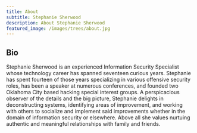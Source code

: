 ```yaml
---
title: About
subtitle: Stephanie Sherwood
description: About Stephanie Sherwood
featured_image: /images/trees/about.jpg
---
```


## Bio

Stephanie Sherwood is an experienced Information Security Specialist whose technology career has spanned seventeen curious years. Stephanie has spent fourteen of those years specializing in various offensive security roles, has been a speaker at numerous conferences, and founded two Oklahoma City based hacking special interest groups. A perspicacious observer of the details and the big picture, Stephanie delights in deconstructing systems, identifying areas of improvement, and working with others to socialize and implement said improvements whether in the domain of information security or elsewhere. Above all she values nurtuing authentic and meaningful relationships with family and friends.

